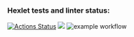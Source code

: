 ### Hexlet tests and linter status:
[![Actions Status](https://github.com/DjKarter/frontend-project-lvl1/workflows/hexlet-check/badge.svg)](https://github.com/DjKarter/frontend-project-lvl1/actions)
<a href="https://codeclimate.com/github/codeclimate/codeclimate/maintainability"><img src="https://api.codeclimate.com/v1/badges/a99a88d28ad37a79dbf6/maintainability" /></a>
![example workflow](https://github.com/DjKarter/frontend-project-lvl1/actions/workflows/node-ci.yml/badge.svg)